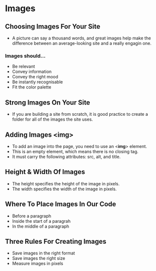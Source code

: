 # Images
## Choosing Images For Your Site
- A picture can say a thousand words, and great images help make the difference between an average-looking site and a really engagin one.
### Images should...
- Be relevant
- Convey information
- Convey the right mood
- Be instantly recognisable
- Fit the color palette

## Strong Images On Your Site
- If you are building a site from scratch, it is good practice to create a folder for all of the images the site uses.

## Adding Images <**img**>
- To add an image into the page, you need to use an <**img**> element.
- This is an empty element, which means there is no closing tag.
- It must carry the following attributes: src, alt, and title.

## Height & Width Of Images
- The height specifies the height of the image in pixels.
- The width specifies the width of the image in pixels.

## Where To Place Images In Our Code
- Before a paragraph
- Inside the start of a paragrah
- In the middle of a paragraph

## Three Rules For Creating Images
- Save images in the right format
- Save images the right size
- Measure images in pixels
